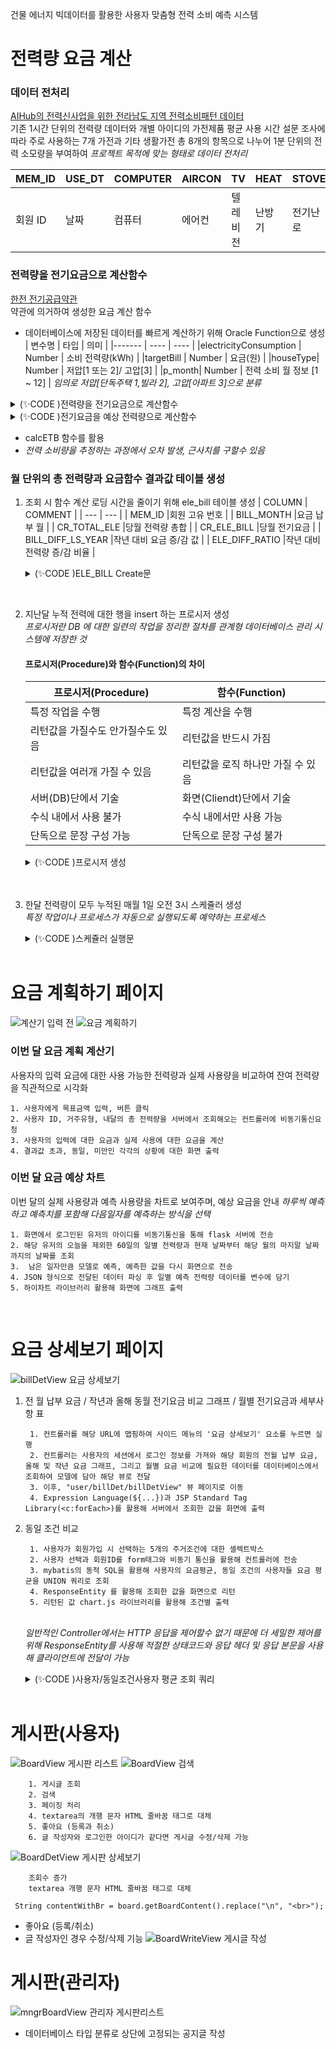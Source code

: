 건물 에너지 빅데이터를 활용한 사용자 맞춤형 전력 소비 예측 시스템 
# 전력량 요금 계산
### 데이터 전처리
[AIHub의 전력신사업을 위한 전라남도 지역 전력소비패턴 데이터](https://www.aihub.or.kr/aihubdata/data/view.do?currMenu=115&topMenu=100&aihubDataSe=realm&dataSetSn=71359)
<br> 기존 1시간 단위의 전력량 데이터와 개별 아이디의 가전제품 평균 사용 시간 설문 조사에 따라 주로 사용하는 7개 가전과 기타 생활가전 총 8개의 항목으로 나누어 1분 단위의 전력 소모량을 부여하여 *프로젝트 목적에 맞는 형태로 데이터 전처리*

| MEM_ID | USE_DT | COMPUTER | AIRCON | TV | HEAT | STOVE | BLANKET | AFRY | AHS | OTHER_APPLIANCES |
| --- | --- | --- | --- | --- | --- | --- | --- | --- | --- | --- |
|회원 ID |날짜|컴퓨터|에어컨|텔레비전|난방기|전기난로|전기장판|에어 프라이어|온냉방기|기타 가전제품|

### 전력량을 전기요금으로 계산함수
[한전 전기공급약관](https://cyber.kepco.co.kr/ckepco/front/jsp/CY/D/C/CYDCHP00401.jsp)
<br>약관에 의거하여 생성한 요금 계산 함수<br>
- 데이터베이스에 저장된 데이터를 빠르게 계산하기 위해 Oracle Function으로 생성
    | 변수명 | 타입 | 의미 |
    |------- | ---- | ---- |
    |electricityConsumption | Number | 소비 전력량(kWh) |
    |targetBill | Number | 요금(원) |
    |houseType| Number | 저압[1 또는 2]/ 고압[3] |
    |p_month| Number | 전력 소비 월 정보 [1 ~ 12] |
    *임의로 저압[단독주택 1,빌라 2], 고압[아파트 3]으로 분류*
<details>
<summary>(✨CODE )전력량을 전기요금으로 계산함수</summary>
<div markdown="1">
    
        create or replace NONEDITIONABLE FUNCTION calcETB(electricityConsumption IN NUMBER, houseType IN NUMBER, p_month IN VARCHAR2) RETURN NUMBER IS
            -- 요금 매개변수 정의
            lowVoltageBasicRates NUMBER_ARRAY := NUMBER_ARRAY(910, 1600, 7300);
            lowVoltageEnergyRates NUMBER_ARRAY := NUMBER_ARRAY(120.0, 214.6, 307.3);
            lowSuperUserRate NUMBER := 736.2;
            highVoltageBasicRates NUMBER_ARRAY := NUMBER_ARRAY(730, 1260, 6060);
            highVoltageEnergyRates NUMBER_ARRAY := NUMBER_ARRAY(105.0, 174.0, 242.3);
            highVoltageSuperUserRate NUMBER := 601.3;

            basicRates NUMBER_ARRAY;
            energyRates NUMBER_ARRAY;
            superUserRate NUMBER;

            basicCharge NUMBER;
            energyCharge NUMBER;
            beEnvironFee NUMBER;
            environFee NUMBER;
            beFuelCost NUMBER;
            fuelCost NUMBER;
            eleCost NUMBER;
            vat NUMBER;
            powerIndustryFund NUMBER;
            resultBill NUMBER;
        BEGIN
            -- 전압 유형에 따라 요금 매개 변수 선택
            IF houseType = 1 OR houseType = 2 THEN
                basicRates := lowVoltageBasicRates;
                energyRates := lowVoltageEnergyRates;
                IF p_month IN ('7', '8', '12', '1', '2') THEN
                    superUserRate := lowSuperUserRate;
                ELSE
                    superUserRate := 0;
                END IF;
            ELSIF houseType = 3 THEN
                basicRates := highVoltageBasicRates;
                energyRates := highVoltageEnergyRates;
                IF p_month IN ('7', '8', '12', '1', '2') THEN
                    superUserRate := highVoltageSuperUserRate;
                ELSE
                    superUserRate := 0;
                END IF;
            ELSE
                RAISE_APPLICATION_ERROR(-20001, 'House type must be 1, 2, or 3');
            END IF;

            -- 전력량 요금 계산
            -- 전력량 요금 계산
            IF p_month IN ('7', '8') THEN
                IF electricityConsumption <= 300 THEN
                    basicCharge := basicRates(1);
                    energyCharge := electricityConsumption * energyRates(1);
                ELSIF electricityConsumption <= 450 THEN
                    basicCharge := basicRates(2);
                    energyCharge := 300 * energyRates(1) + (electricityConsumption - 300) * energyRates(2);
                ELSIF electricityConsumption <= 1000 THEN
                    basicCharge := basicRates(3);
                    energyCharge := 300 * energyRates(1) + 150 * energyRates(2) + (electricityConsumption - 450) * energyRates(3);
                ELSE
                    basicCharge := basicRates(3);
                    energyCharge := 300 * energyRates(1) + 150 * energyRates(2) + 550 * energyRates(3) + (electricityConsumption - 1000) * superUserRate;
                END IF;
            ELSIF p_month IN ('12', '1', '2') THEN
                IF electricityConsumption <= 200 THEN
                    basicCharge := basicRates(1);
                    energyCharge := electricityConsumption * energyRates(1);
                ELSIF electricityConsumption <= 400 THEN
                    basicCharge := basicRates(2);
                    energyCharge := 200 * energyRates(1) + (electricityConsumption - 200) * energyRates(2);
                ELSIF electricityConsumption <= 1000 THEN
                    basicCharge := basicRates(3);
                    energyCharge := 200 * energyRates(1) + 200 * energyRates(2) + (electricityConsumption - 400) * energyRates(3);
                ELSE
                    basicCharge := basicRates(3);
                    energyCharge := 200 * energyRates(1) + 200 * energyRates(2) + 600 * energyRates(3) + (electricityConsumption - 1000) * superUserRate;
                END IF;
            ELSIF p_month IN ('3', '4', '5', '6', '9', '10', '11') THEN
                IF electricityConsumption <= 200 THEN
                    basicCharge := basicRates(1);
                    energyCharge := electricityConsumption * energyRates(1);
                ELSIF electricityConsumption <= 400 THEN
                    basicCharge := basicRates(2);
                    energyCharge := 200 * energyRates(1) + (electricityConsumption - 200) * energyRates(2);
                ELSE
                    basicCharge := basicRates(3);
                    energyCharge := 200 * energyRates(1) + 200 * energyRates(2) + (electricityConsumption - 400) * energyRates(3);
                END IF;
            ELSE
                RAISE_APPLICATION_ERROR(-20002, 'Check the month information');
            END IF;

            -- 기타 요금 계산
            beEnvironFee := electricityConsumption * 9.00;
            environFee := FLOOR(beEnvironFee);
            beFuelCost := electricityConsumption * 5.00;
            fuelCost := FLOOR(beFuelCost);

            -- 전기요금 계산
            eleCost := basicCharge + energyCharge + environFee + fuelCost;

            -- 부가가치세 계산
            vat := ROUND(eleCost * 0.1);

            -- 전력산업기반기금 계산
            powerIndustryFund := ROUND(eleCost * 0.037);
            powerIndustryFund := FLOOR(powerIndustryFund / 10) * 10;

            -- 청구금액 계산
            resultBill := FLOOR((eleCost + vat + powerIndustryFund) / 10) * 10;

            RETURN resultBill;
        END calcETB;
</div>
</details>

<details>
<summary>(✨CODE )전기요금을 예상 전력량으로 계산함수</summary>
<div markdown="1">
    
    create or replace NONEDITIONABLE FUNCTION calcBTE(targetBill IN NUMBER, houseType IN NUMBER, month IN VARCHAR2) RETURN NUMBER IS
        netElectricityBill NUMBER;
        resultEle NUMBER := 0;
        closestBillDifference NUMBER := 1e6; -- Infinity에 해당하는 큰 숫자로 초기화
        calculatedBill NUMBER;
        billDifference NUMBER;
        consumption NUMBER := 0;
    BEGIN
        -- 목표 금액에서 부가가치세와 전력산업기반기금을 제외한 순수 전기 사용 요금 추정
        netElectricityBill := targetBill / 1.147;

        -- 각 요금 구간에 대해 전력 소비량 추정
        LOOP
            EXIT WHEN consumption > 50000; -- 최대 소비량 제한

            calculatedBill := calcETB(consumption, houseType, month);
            billDifference := ABS(calculatedBill - netElectricityBill);

            IF billDifference < closestBillDifference THEN
                closestBillDifference := billDifference;
                resultEle := consumption;
            END IF;

            consumption := consumption + 10; -- 10단위로 증가
        END LOOP;

        -- 결과 전력 소비량에 8% 추가
        resultEle := resultEle + resultEle * 0.08;

        RETURN resultEle;
    END calcBTE;
</div>
</details>

- calcETB 함수를 활용
- _전력 소비량을 추정하는 과정에서 오차 발생, 근사치를 구할수 있음_

### 월 단위의 총 전력량과 요금함수 결과값 테이블 생성
1. 조회 시 함수 계산 로딩 시간을 줄이기 위해 ele_bill 테이블 생성
    | COLUMN | COMMENT | 
    | --- | --- |
    | MEM_ID            |회원 고유 번호           |
    | BILL_MONTH        |요금 납부 월            |
    | CR_TOTAL_ELE      |당월 전력량 총합         |
    | CR_ELE_BILL       |당월 전기요금            |
    | BILL_DIFF_LS_YEAR |작년 대비 요금 증/감 값    |
    | ELE_DIFF_RATIO    |작년 대비 전력량 증/감 비율  |
    <details>
    <summary>(✨CODE )ELE_BILL Create문</summary>
    <div markdown="1">

        CREATE TABLE ele_bill (
            mem_id,
            bill_month,
            cr_total_ele,
            cr_ele_bill,
            bill_diff_ls_year,
            ele_diff_ratio
        ) AS 
            (SELECT  current_month.mem_id                            AS mem_id,
                    TO_CHAR(current_month.bill_month, 'YYYY/MM')    AS bill_month,
                    NVL(current_month.mo_total_ele, 0)              AS cr_total_ele,
                    NVL(current_month.mo_ele_bill, 0)               AS cr_ele_bill,
                    CASE WHEN NVL(last_year_month.mo_ele_bill, 0) = 0 THEN 0
                        ELSE  current_month.mo_ele_bill - last_year_month.mo_ele_bill
                    END AS bill_diff_ls_year,
                    CASE WHEN NVL(last_year_month.mo_total_ele, 0) = 0 THEN 0
                        ELSE ROUND((NVL(current_month.mo_total_ele, 0) - NVL(last_year_month.mo_total_ele, 0)) / NULLIF(NVL(current_month.mo_total_ele, 0), 0) * 100, 3)
                    END AS ele_diff_ratio
            FROM (
                SELECT  a.mem_id AS mem_id,
                        TO_DATE(TO_CHAR(a.use_dt, 'YYYY/MM'), 'YYYY/MM') AS bill_month,
                        ROUND(SUM(a.DT + a.AIRCON + a.TV + a.HEAT + a.STOVE + a.BLANKET + a.AFRY + a.AHS + a.OTHER_APPLIANCES), 3) AS mo_total_ele,
                        calcETB(ROUND(SUM(a.DT + a.AIRCON + a.TV + a.HEAT + a.STOVE + a.BLANKET + a.AFRY + a.AHS + a.OTHER_APPLIANCES), 3),
                                b.house_type,
                                TO_NUMBER(TO_CHAR(a.use_dt, 'MM')) ) AS mo_ele_bill
                FROM mem_app_ele a, member b
                WHERE a.mem_id = b.mem_id
                AND TO_CHAR(a.use_dt, 'YYYY/MM') = TO_CHAR(ADD_MONTHS(SYSDATE, -1), 'YYYY/MM') -- 현재 시점의 지난 달 데이터 필터링
                GROUP BY    a.mem_id,
                            TO_CHAR(a.use_dt, 'YYYY/MM'),
                            TO_CHAR(a.use_dt, 'MM'),
                            b.house_type
                ) current_month, 
                (
                SELECT  a.mem_id,
                        TO_DATE(TO_CHAR(a.use_dt, 'YYYY/MM'), 'YYYY/MM') AS bill_month,
                        ROUND(SUM(a.DT + a.AIRCON + a.TV + a.HEAT + a.STOVE + a.BLANKET + a.AFRY + a.AHS + a.OTHER_APPLIANCES), 3) AS mo_total_ele,
                        calcETB(ROUND(SUM(a.DT + a.AIRCON + a.TV + a.HEAT + a.STOVE + a.BLANKET + a.AFRY + a.AHS + a.OTHER_APPLIANCES), 3),
                                b.house_type,
                                TO_NUMBER(TO_CHAR(a.use_dt, 'MM')) ) AS mo_ele_bill
                FROM mem_app_ele a, member b
                WHERE   a.mem_id = b.mem_id
                AND TO_CHAR(a.use_dt, 'YYYY/MM') = TO_CHAR(ADD_MONTHS(SYSDATE, -13), 'YYYY/MM') -- 지난 달의 작년 동월 데이터 필터링
                GROUP BY    a.mem_id,
                            TO_CHAR(a.use_dt, 'YYYY/MM'),
                            TO_CHAR(a.use_dt, 'MM'),
                            b.house_type
                ) last_year_month
            WHERE current_month.mem_id = last_year_month.mem_id (+)
            AND ADD_MONTHS(current_month.bill_month, -12) = last_year_month.bill_month
        );
    </div>
    </details>
<br>

2. 지난달 누적 전력에 대한 행을 insert 하는 프로시저 생성<br>
    *프로시저란 DB 에 대한 일련의 작업을 정리한 절차를 관계형 데이터베이스 관리 시스템에 저장한 것*
    #### 프로시저(Procedure)와 함수(Function)의 차이
    |프로시저(Procedure)|함수(Function)|
    |-----|-----|
    | 특정 작업을 수행 | 특정 계산을 수행 |
    | 리턴값을 가질수도 안가질수도 있음 | 리턴값을 반드시 가짐 |
    | 리턴값을 여러개 가질 수 있음 | 리턴값을 로직 하나만 가질 수 있음 |
    | 서버(DB)단에서 기술 | 화면(Cliendt)단에서 기술 |
    | 수식 내에서 사용 불가 | 수식 내에서만 사용 가능 |
    | 단독으로 문장 구성 가능 | 단독으로 문장 구성 불가 |
    <details>
    <summary>(✨CODE )프로시저 생성</summary>
    <div markdown="1">

        create or replace NONEDITIONABLE PROCEDURE monthly_ele_bill IS
        BEGIN
            -- 여기에 작업 코드 작성
            DBMS_OUTPUT.PUT_LINE('start'); -- 예시 코드, 실제 작업에 맞게 변경하세요.
            INSERT INTO ele_bill (  mem_id,
                                    bill_month,
                                    cr_total_ele,
                                    cr_ele_bill,
                                    bill_diff_ls_year,
                                    ele_diff_ratio
                                )
            SELECT  current_month.mem_id                            AS mem_id,
                    TO_CHAR(current_month.bill_month, 'YYYY/MM')    AS bill_month,
                    NVL(current_month.mo_total_ele, 0)              AS cr_total_ele,
                    NVL(current_month.mo_ele_bill, 0)               AS cr_ele_bill,
                    CASE WHEN NVL(last_year_month.mo_ele_bill, 0) = 0 THEN 0
                        ELSE  current_month.mo_ele_bill - last_year_month.mo_ele_bill
                    END AS bill_diff_ls_year,
                    CASE WHEN NVL(last_year_month.mo_total_ele, 0) = 0 THEN 0
                        ELSE ROUND((NVL(current_month.mo_total_ele, 0) - NVL(last_year_month.mo_total_ele, 0)) / NULLIF(NVL(current_month.mo_total_ele, 0), 0) * 100, 3)
                    END AS ele_diff_ratio
            FROM (
                SELECT  a.mem_id AS mem_id,
                        TO_DATE(TO_CHAR(a.use_dt, 'YYYY/MM'), 'YYYY/MM') AS bill_month,
                        ROUND(SUM(a.DT + a.AIRCON + a.TV + a.HEAT + a.STOVE + a.BLANKET + a.AFRY + a.AHS + a.OTHER_APPLIANCES), 3) AS mo_total_ele,
                        calcETB(ROUND(SUM(a.DT + a.AIRCON + a.TV + a.HEAT + a.STOVE + a.BLANKET + a.AFRY + a.AHS + a.OTHER_APPLIANCES), 3),
                                b.house_type,
                                TO_NUMBER(TO_CHAR(a.use_dt, 'MM')) ) AS mo_ele_bill
                FROM mem_app_ele a, member b
                WHERE a.mem_id = b.mem_id
                AND TO_CHAR(a.use_dt, 'YYYY/MM') = TO_CHAR(ADD_MONTHS(SYSDATE, -1), 'YYYY/MM') -- 현재 시점의 지난 달 데이터 필터링
                GROUP BY    a.mem_id,
                            TO_CHAR(a.use_dt, 'YYYY/MM'),
                            TO_CHAR(a.use_dt, 'MM'),
                            b.house_type
                ) current_month, 
                (
                SELECT  a.mem_id,
                        TO_DATE(TO_CHAR(a.use_dt, 'YYYY/MM'), 'YYYY/MM') AS bill_month,
                        ROUND(SUM(a.DT + a.AIRCON + a.TV + a.HEAT + a.STOVE + a.BLANKET + a.AFRY + a.AHS + a.OTHER_APPLIANCES), 3) AS mo_total_ele,
                        calcETB(ROUND(SUM(a.DT + a.AIRCON + a.TV + a.HEAT + a.STOVE + a.BLANKET + a.AFRY + a.AHS + a.OTHER_APPLIANCES), 3),
                                b.house_type,
                                TO_NUMBER(TO_CHAR(a.use_dt, 'MM')) ) AS mo_ele_bill
                FROM mem_app_ele a, member b
                WHERE   a.mem_id = b.mem_id
                AND TO_CHAR(a.use_dt, 'YYYY/MM') = TO_CHAR(ADD_MONTHS(SYSDATE, -13), 'YYYY/MM') -- 지난 달의 작년 동월 데이터 필터링
                GROUP BY    a.mem_id,
                            TO_CHAR(a.use_dt, 'YYYY/MM'),
                            TO_CHAR(a.use_dt, 'MM'),
                            b.house_type
                ) last_year_month
            WHERE current_month.mem_id = last_year_month.mem_id (+)
            AND ADD_MONTHS(current_month.bill_month, -12) = last_year_month.bill_month;
        END monthly_ele_bill;
    </div>
    </details>
    <br><br>

3. 한달 전력량이 모두 누적된 매월 1일 오전 3시 스케쥴러 생성<br>
    *특정 작업이나 프로세스가 자동으로 실행되도록 예약하는 프로세스*
    <details>
    <summary>(✨CODE )스케쥴러 실행문</summary>
    <div markdown="1">

        BEGIN
            DBMS_SCHEDULER.CREATE_JOB (
                job_name        => 'job_monthly_ele_bill',
                job_type        => 'PLSQL_BLOCK',
                job_action      => 'BEGIN monthly_ele_bill; END;',
                start_date      => TO_TIMESTAMP_TZ('2023-01-01 03:00:00 Asia/Seoul', 'YYYY-MM-DD HH24:MI:SS TZR'),
                repeat_interval => 'FREQ=MONTHLY; BYMONTHDAY=1; BYHOUR=3; BYMINUTE=0', -- 매월 1일 03:00에 실행
                enabled         => TRUE
            );
        END;
    </div>
    </details>
    <br>

# 요금 계획하기 페이지
![계산기 입력 전](https://github.com/Yoon1717/TeamEcoala/assets/142978097/f8f90ee3-4b18-474e-8672-664c61703e7f)
![요금 계획하기](https://github.com/Yoon1717/TeamEcoala/assets/142978097/a9474b6e-5486-41db-8afb-9e35e618a1ce)
### 이번 달 요금 계획 계산기
사용자의 입력 요금에 대한 사용 가능한 전력량과 실제 사용량을 비교하여 잔여 전력량을 직관적으로 시각화

    1. 사용자에게 목표금액 입력, 버튼 클릭
    2. 사용자 ID, 거주유형, 내달의 총 전력량을 서버에서 조회해오는 컨트롤러에 비동기통신요청
    3. 사용자의 입력에 대한 요금과 실제 사용에 대한 요금을 계산
    4. 결과값 초과, 동일, 미만인 각각의 상황에 대한 화면 출력



### 이번 달 요금 예상 차트
이번 달의 실제 사용량과 예측 사용량을 차트로 보여주며, 예상 요금을 안내
*하루씩 예측하고 예측치를 포함해 다음일자를 예측하는 방식을 선택*

    1. 화면에서 로그인된 유저의 아이디를 비동기통신을 통해 flask 서버에 전송
    2. 해당 유저의 오늘을 제외한 60일의 일별 전력량과 현재 날짜부터 해당 월의 마지말 날짜까지의 날짜를 조회
    3.  남은 일자만큼 모델로 예측, 예측한 값을 다시 화면으로 전송
    4. JSON 형식으로 전달된 데이터 파싱 후 일별 예측 전력량 데이터를 변수에 담기
    5. 하이차트 라이브러리 활용해 화면에 그래프 출력
        
<br>







# 요금 상세보기 페이지
![billDetView 요금 상세보기](https://github.com/Yoon1717/TeamEcoala/assets/142978097/bc8eecd8-51fd-4404-9acb-ae5066242f92)

1. 전 월 납부 요금 / 작년과 올해 동월 전기요금 비교 그래프 / 월별 전기요금과 세부사항 표

        1. 컨트롤러를 해당 URL에 맵핑하여 사이드 메뉴의 '요금 상세보기' 요소를 누르면 실행
        2. 컨트롤러는 사용자의 세션에서 로그인 정보를 가져와 해당 회원의 전월 납부 요금, 올해 및 작년 요금 그래프, 그리고 월별 요금 비교에 필요한 데이터를 데이터베이스에서 조회하여 모델에 담아 해당 뷰로 전달
        3. 이후, "user/billDet/billDetView" 뷰 페이지로 이동
        4. Expression Language(${...})과 JSP Standard Tag Library(<c:forEach>)를 활용해 서버에서 조회한 값을 화면에 출력 

2. 동일 조건 비교

        1. 사용자가 회원가입 시 선택하는 5개의 주거조건에 대한 셀렉트박스
        2. 사용자 선택과 회원ID를 form태그와 비동기 통신을 활용해 컨트롤러에 전송
        3. mybatis의 동적 SQL을 활용해 사용자의 요금평균, 동일 조건의 사용자들 요금 평균을 UNION 쿼리로 조회
        4. ResponseEntity 를 활용해 조회한 값을 화면으로 리턴
        5. 리턴된 값 chart.js 라이브러리를 활용해 조건별 출력

    <br>_일반적인 Controller에서는 HTTP 응답을 제어할수 없기 때문에 더 세밀한 제어를 위해 ResponseEntity를 사용해 적절한 상태코드와 응답 헤더 및 응답 본문을 사용해 클라이언트에 전달이 가능_

    <details>
    <summary>(✨CODE )사용자/동일조건사용자 평균 조회 쿼리</summary>
    <div markdown="1">

        <select id="getAvgEqCondi" resultType="BillDetVO" parameterType="BillDetVO">
            SELECT 'user' as division
                , ROUND(AVG (a.cr_ele_bill), 0) as avg_ele_bill
                , ROUND(AVG (a.cr_total_ele), 0) as avg_ele
                , '선택한 조건' as sel_nm
            FROM ele_bill a, member b
            WHERE a.mem_id = b.mem_id
            AND a.mem_id = #{memId}
            <include refid="groupByTYPE"></include>
            UNION
            SELECT 'other' as division
                , ROUND(AVG (a.cr_ele_bill), 0) as avg_ele_bill
                , ROUND(AVG (a.cr_total_ele), 0) as avg_ele
                <include refid="selectSelNM"></include>
            FROM ele_bill a,  member b
            WHERE a.mem_id = b.mem_id
            <if test="@org.apache.commons.lang3.StringUtils@isNotBlank(searchOption)">
                <choose>
                    <when test='searchOption=="houseType"'>
                        AND  b.house_type = (SELECT HOUSE_TYPE 
                                FROM member
                                WHERE mem_id = #{memId}
                                )
                    </when>
                    <when test='searchOption=="menNo"'>
                        AND  b.MEM_NO = (SELECT  MEM_NO
                                FROM member
                                WHERE mem_id = #{memId}
                                )
                    </when>
                    <when test='searchOption=="houseArea"'>
                        AND  b.HOUSE_AREA = (SELECT HOUSE_AREA 
                                FROM member
                                WHERE mem_id = #{memId}
                                )
                    </when>
                    <when test='searchOption=="region"'>
                        AND  b.REGION = (SELECT REGION 
                                FROM member
                                WHERE mem_id = #{memId}
                                )
                    </when>
                    <when test='searchOption=="jobType"'>
                        AND  b.JOB_TYPE = (SELECT JOB_TYPE 
                                FROM member
                                WHERE mem_id = #{memId}
                                )
                    </when>
                </choose>
            </if>
            <include refid="groupByTYPE"></include>
        </select>    
    </div>
    </details>
    <br>    



# 게시판(사용자)
![BoardView 게시판 리스트](https://github.com/Yoon1717/TeamEcoala/assets/142978097/12f77cf1-c7de-4f6a-b675-8578bf4e167f)
![BoardView 검색](https://github.com/Yoon1717/TeamEcoala/assets/142978097/6d6496dd-606c-40fb-8dda-2be47af3e5bc)

        1. 게시글 조회
        2. 검색
        3. 페이징 처리
        4. textarea의 개행 문자 HTML 줄바꿈 태그로 대체
        5. 좋아요 (등록과 취소)
        6. 글 작성자와 로그인한 아이디가 같다면 게시글 수정/삭제 가능
        

        
![BoardDetView 게시판 상세보기](https://github.com/Yoon1717/TeamEcoala/assets/142978097/3ece9bd3-de52-4ba5-8004-3ffe9c118fb8)


        조회수 증가
        textarea 개행 문자 HTML 줄바꿈 태그로 대체
``` String contentWithBr = board.getBoardContent().replace("\n", "<br>");```
- 좋아요 (등록/취소)
- 글 작성자인 경우 수정/삭제 기능
![BoardWriteView 게시글 작성](https://github.com/Yoon1717/TeamEcoala/assets/142978097/300310d5-622e-403a-8ca4-bb18e16fab21)





# 게시판(관리자)
![mngrBoardView 관리자 게시판리스트](https://github.com/Yoon1717/TeamEcoala/assets/142978097/36152b60-8744-410b-8446-e96599da11fa)
- 데이터베이스 타입 분류로 상단에 고정되는 공지글 작성
